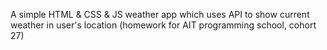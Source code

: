 A simple HTML & CSS & JS weather app which uses API to show current weather in user's location (homework for AIT programming school, cohort 27)
